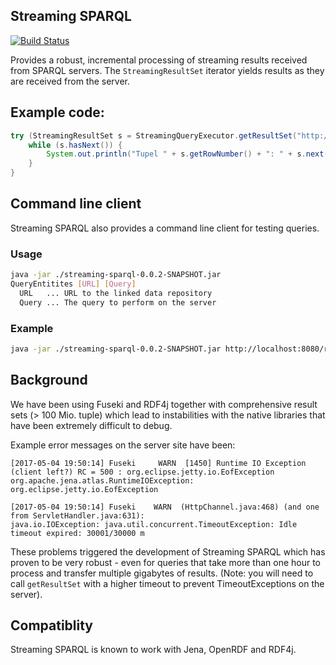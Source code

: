 ## Streaming SPARQL
[![Build Status](https://www.travis-ci.org/weblyzard/streaming-sparql.png?branch=master)](https://www.travis-ci.org/weblyzard/streaming-sparql)

Provides a robust, incremental processing of streaming results received from SPARQL servers. 
The `StreamingResultSet` iterator yields results as they are received from the server.

## Example code:
```java
try (StreamingResultSet s = StreamingQueryExecutor.getResultSet("http://dbpedia.org/sparql", "SELECT ?s ?p ?o WHERE { ?s ?p ?o. } LIMIT 5")) {
    while (s.hasNext()) {
        System.out.println("Tupel " + s.getRowNumber() + ": " + s.next())
    }
}
```

## Command line client

Streaming SPARQL also provides a command line client for testing queries.

### Usage

```bash
java -jar ./streaming-sparql-0.0.2-SNAPSHOT.jar
QueryEntitites [URL] [Query]
  URL   ... URL to the linked data repository
  Query ... The query to perform on the server
```

### Example
```bash
java -jar ./streaming-sparql-0.0.2-SNAPSHOT.jar http://localhost:8080/rdf4j-sesame/test "SELECT ?s ?p ?o WHERE { ?s ?p ?o. } LIMIT 5"
```

## Background

We have been using Fuseki and RDF4j together with comprehensive result sets (> 100 Mio. tuple) which lead to 
instabilities with the native libraries that have been extremely difficult to debug.

Example error messages on the server site have been:

```
[2017-05-04 19:50:14] Fuseki     WARN  [1450] Runtime IO Exception (client left?) RC = 500 : org.eclipse.jetty.io.EofException      
org.apache.jena.atlas.RuntimeIOException: org.eclipse.jetty.io.EofException                                                         
``` 

```
[2017-05-04 19:50:14] Fuseki    WARN  (HttpChannel.java:468) (and one from ServletHandler.java:631):
java.io.IOException: java.util.concurrent.TimeoutException: Idle timeout expired: 30001/30000 m
```

These problems triggered the development of Streaming SPARQL which has proven to be very robust - even for queries that take more than one hour to process and transfer multiple gigabytes of results.
(Note: you will need to call `getResultSet` with a higher timeout to prevent TimeoutExceptions on the server).

## Compatiblity

Streaming SPARQL is known to work with Jena, OpenRDF and RDF4j.
